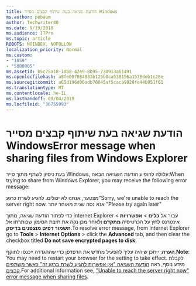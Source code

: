 ```yaml
---
title: הודעת שגיאה בעת שיתוף קבצים מסייר Windows
ms.author: pebaum
author: Techwriter40
ms.date: 9/19/2018
ms.audience: ITPro
ms.topic: article
ROBOTS: NOINDEX, NOFOLLOW
localization_priority: Normal
ms.custom:
- "1059"
- "5800005"
ms.assetid: b5c75a18-1db8-42e9-8b95-730913a61491
ms.openlocfilehash: a8fe007084883b125b0ca538156a1576deb1c28e
ms.sourcegitcommit: a65d196d00adb70045af5caca9828fe44b951f61
ms.translationtype: MT
ms.contentlocale: he-IL
ms.lasthandoff: 09/04/2019
ms.locfileid: "36755993"
---
```

# <a name="error-message-when-sharing-files-from-windows-explorer"></a><span data-ttu-id="2ed7f-102">הודעת שגיאה בעת שיתוף קבצים מסייר Windows</span><span class="sxs-lookup"><span data-stu-id="2ed7f-102">Error message when sharing files from Windows Explorer</span></span>

<span data-ttu-id="2ed7f-103">בעת ניסיון לשתף מתוך סייר Windows, עלולה להופיע הודעת השגיאה הבאה:</span><span class="sxs-lookup"><span data-stu-id="2ed7f-103">When trying to share from Windows Explorer, you may receive the following error message:</span></span>
  
<span data-ttu-id="2ed7f-104">מצטער, אנחנו לא יכולים. להגיע לשרת כרגע</span><span class="sxs-lookup"><span data-stu-id="2ed7f-104">"Sorry, we're unable to reach the server right now.</span></span> <span data-ttu-id="2ed7f-105">אנא נסה שנית מאוחר יותר "</span><span class="sxs-lookup"><span data-stu-id="2ed7f-105">Please try again later"</span></span>
  
<span data-ttu-id="2ed7f-106">כדי לפתור הודעת שגיאה, מתוך internet Explorer עבור אל **כלים** \> **אפשרויות** \> אינטרנט לחץ על הכרטיסיה **מתקדם** ולאחר מכן נקה את תיבת הסימון שכותרתו אל **תשמור דפים מוצפנים בדיסק**.</span><span class="sxs-lookup"><span data-stu-id="2ed7f-106">To resolve error message, from Internet Explorer go to **Tools** \> **Internet Options** \> click the **Advanced** tab, and then clear the checkbox titled **Do not save encrypted pages to disk**.</span></span>
  
 <span data-ttu-id="2ed7f-107">**הערה**: ייתכן שיהיה עליך להפעיל מחדש את הדפדפן כדי שההגדרה ייכנסו לתוקף.</span><span class="sxs-lookup"><span data-stu-id="2ed7f-107">**Note**: You may need to restart your browser for the setting to take effect.</span></span> <span data-ttu-id="2ed7f-108">לקבלת מידע נוסף, ראה [הודעת השגיאה "אין אפשרות להגיע לשרת ברגע זה" כאשר משתפים קבצים](https://go.microsoft.com/fwlink/?linkid=2022914).</span><span class="sxs-lookup"><span data-stu-id="2ed7f-108">For additional information see, ["Unable to reach the server right now" error message when sharing files](https://go.microsoft.com/fwlink/?linkid=2022914).</span></span>
  